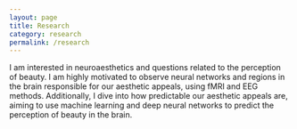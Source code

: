 ```yaml
---
layout: page
title: Research
category: research
permalink: /research
---
```



I am interested in neuroaesthetics and questions related to the perception of beauty. I am highly motivated to observe neural networks and regions in the brain responsible for our aesthetic appeals, using fMRI and EEG methods. Additionally, I dive into how predictable our aesthetic appeals are, aiming to use machine learning and deep neural networks to predict the perception of beauty in the brain.
